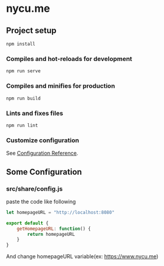 # nycu.me

## Project setup
```
npm install
```

### Compiles and hot-reloads for development
```
npm run serve
```

### Compiles and minifies for production
```
npm run build
```

### Lints and fixes files
```
npm run lint
```

### Customize configuration
See [Configuration Reference](https://cli.vuejs.org/config/).

## Some Configuration

### src/share/config.js

paste the code like following

```javascript
let homepageURL = "http://localhost:8080"

export default {
    getHomepageURL: function() {
        return homepageURL
    }
}
```

And change homepageURL variable(ex: https://www.nycu.me)
